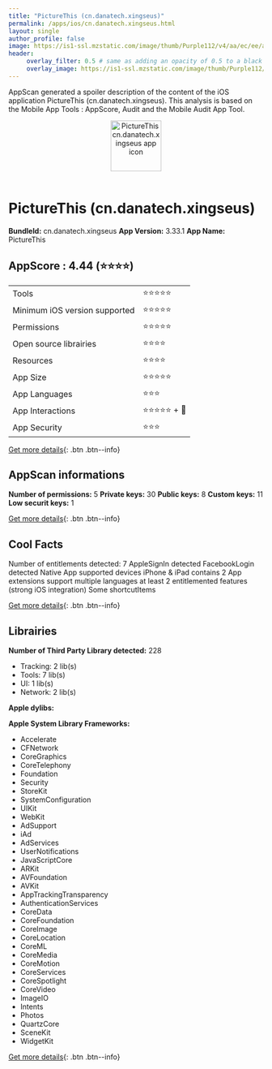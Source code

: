 ```yaml
---
title: "PictureThis (cn.danatech.xingseus)"
permalink: /apps/ios/cn.danatech.xingseus.html
layout: single
author_profile: false
image: https://is1-ssl.mzstatic.com/image/thumb/Purple112/v4/aa/ec/ee/aaeceec5-9a12-5166-cfd9-386af66916db/AppIcon-0-1x_U007emarketing-0-7-0-85-220.png/512x512bb.jpg
header: 
     overlay_filter: 0.5 # same as adding an opacity of 0.5 to a black background
     overlay_image: https://is1-ssl.mzstatic.com/image/thumb/Purple112/v4/aa/ec/ee/aaeceec5-9a12-5166-cfd9-386af66916db/AppIcon-0-1x_U007emarketing-0-7-0-85-220.png/512x512bb.jpg
---
```

AppScan generated a spoiler description of the content of the iOS application PictureThis (cn.danatech.xingseus). This analysis is based on the Mobile App Tools : AppScore, Audit and the Mobile Audit App Tool.

  
  
<div style="text-align: center;"><img src="https://is1-ssl.mzstatic.com/image/thumb/Purple112/v4/aa/ec/ee/aaeceec5-9a12-5166-cfd9-386af66916db/AppIcon-0-1x_U007emarketing-0-7-0-85-220.png/512x512bb.jpg" width="100" height="100" alt="PictureThis cn.danatech.xingseus app icon"></div></br>
  
# PictureThis (cn.danatech.xingseus)

**BundleId:** cn.danatech.xingseus
**App Version:** 3.33.1
**App Name:** PictureThis


## AppScore : 4.44 (⭐️⭐️⭐️⭐️) 

<table>
<tr><td> Tools </td><td> ⭐️⭐️⭐️⭐️⭐️ </td></tr>
<tr><td> Minimum iOS version supported </td><td> ⭐️⭐️⭐️⭐️⭐️ </td></tr>
<tr><td> Permissions </td><td> ⭐️⭐️⭐️⭐️⭐️ </td></tr>
<tr><td> Open source librairies </td><td> ⭐️⭐️⭐️⭐️ </td></tr>
<tr><td> Resources </td><td> ⭐️⭐️⭐️⭐️ </td></tr>
<tr><td> App Size </td><td> ⭐️⭐️⭐️⭐️⭐️ </td></tr>
<tr><td> App Languages </td><td> ⭐️⭐️⭐️ </td></tr>
<tr><td> App Interactions </td><td> ⭐️⭐️⭐️⭐️⭐️ + 🌟 </td></tr>
<tr><td> App Security </td><td> ⭐️⭐️⭐️ </td></tr>
</table>

[Get more details](/pricing.html){: .btn .btn--info}  
  
## AppScan informations 

**Number of permissions:** 5
**Private keys:** 30
**Public keys:** 8
**Custom keys:** 11
**Low securit keys:** 1
  
[Get more details](/pricing.html){: .btn .btn--info}

## Cool Facts

Number of entitlements detected: 7
AppleSignIn detected
FacebookLogin detected
Native App
supported devices iPhone & iPad
contains 2 App extensions
support multiple languages
at least 2 entitlemented features (strong iOS integration)
Some shortcutItems 
  
[Get more details](/pricing.html){: .btn .btn--info}

## Librairies 
**Number of Third Party Library detected:** 228
- Tracking: 2 lib(s)
- Tools: 7 lib(s)
- UI: 1 lib(s)
- Network: 2 lib(s)

**Apple dylibs:**


**Apple System Library Frameworks:**
- Accelerate
- CFNetwork
- CoreGraphics
- CoreTelephony
- Foundation
- Security
- StoreKit
- SystemConfiguration
- UIKit
- WebKit
- AdSupport
- iAd
- AdServices
- UserNotifications
- JavaScriptCore
- ARKit
- AVFoundation
- AVKit
- AppTrackingTransparency
- AuthenticationServices
- CoreData
- CoreFoundation
- CoreImage
- CoreLocation
- CoreML
- CoreMedia
- CoreMotion
- CoreServices
- CoreSpotlight
- CoreVideo
- ImageIO
- Intents
- Photos
- QuartzCore
- SceneKit
- WidgetKit


  
[Get more details](/pricing.html){: .btn .btn--info}

